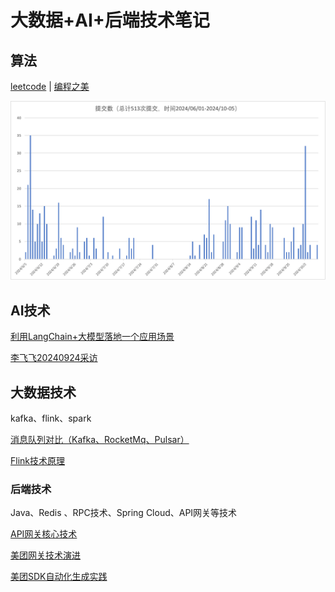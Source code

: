 # 大数据+AI+后端技术笔记


## 算法
[leetcode](https://github.com/yyb345/interview_notes/tree/master/leetcode) | [编程之美](https://github.com/yyb345/notes/tree/master/documents) 

<img src="documents/image-20241008123309162.png" alt="image-20241008123309162" style="zoom:50%;" />

## AI技术

[利用LangChain+大模型落地一个应用场景](https://github.com/yyb345/notes/blob/master/AI/langchain.md)

 [李飞飞20240924采访](https://github.com/yyb345/notes/blob/master/AI/feifei_interview.md)

## 大数据技术

kafka、flink、spark

 [消息队列对比（Kafka、RocketMq、Pulsar）](https://github.com/yyb345/notes/blob/master/bigdata/kafka/mq.md)

 [Flink技术原理](https://github.com/yyb345/notes/blob/master/bigdata/flink/flink_main.md)

### 后端技术

Java、Redis 、RPC技术、Spring Cloud、API网关等技术

[API网关核心技术](https://github.com/yyb345/notes/blob/master/Backend/openplatform/apigateway.md)

[美团网关技术演进](https://tech.meituan.com/2021/05/20/shepherd-api-gateway.html)

[美团SDK自动化生成实践](https://tech.meituan.com/2023/01/05/openplatform-sdk-auto-generate.html)





 

​       
